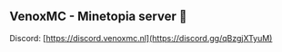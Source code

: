 ## VenoxMC - Minetopia server 👋


Discord: [https://discord.venoxmc.nl](https://discord.gg/qBzgjXTyuM)
